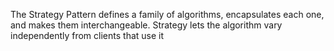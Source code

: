 The Strategy Pattern defines a family of algorithms, encapsulates each one, and makes them interchangeable. Strategy lets the algorithm vary independently from clients that use it

